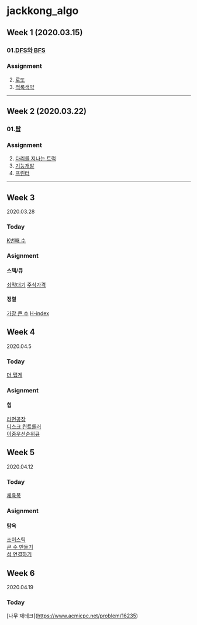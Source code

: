 # jackkong_algo

## Week 1 (2020.03.15)

### 01.[DFS와 BFS](https://www.acmicpc.net/problem/1260)

### Assignment
02. [로또](https://www.acmicpc.net/problem/6603)
03. [적록색약](https://www.acmicpc.net/problem/10026)

<hr/>

## Week 2 (2020.03.22)

### 01.[탑](https://programmers.co.kr/learn/courses/30/lessons/42588)

### Assignment
02. [다리를 지나는 트럭](https://programmers.co.kr/learn/courses/30/lessons/42583)
03. [기능개발](https://programmers.co.kr/learn/courses/30/lessons/42586)
04. [프린터](https://programmers.co.kr/learn/courses/30/lessons/42587)
<hr/>

## Week 3
2020.03.28

### Today
[K번째 수](https://programmers.co.kr/learn/courses/30/lessons/42748)

### Asignment
#### 스택/큐
[쇠막대기](https://programmers.co.kr/learn/courses/30/lessons/42585)
[주식가격](https://programmers.co.kr/learn/courses/30/lessons/42584)

#### 정렬
[가장 큰 수](https://programmers.co.kr/learn/courses/30/lessons/42746)
[H-index](https://programmers.co.kr/learn/courses/30/lessons/42747)


## Week 4
2020.04.5

### Today
[더 맵게](https://programmers.co.kr/learn/courses/30/lessons/42626)

### Asignment
#### 힙
[라면공장](https://programmers.co.kr/learn/courses/30/lessons/42629)<br>
[디스크 컨트롤러](https://programmers.co.kr/learn/courses/30/lessons/42627)<br>
[이중우선순위큐](https://programmers.co.kr/learn/courses/30/lessons/42628)

## Week 5
2020.04.12

### Today
[체육복](https://programmers.co.kr/learn/courses/30/lessons/42862)

### Asignment
#### 탐욕
[조이스틱](https://programmers.co.kr/learn/courses/30/lessons/42860)<br>
[큰 수 만들기](https://programmers.co.kr/learn/courses/30/lessons/42883)<br>
[섬 연결하기](https://programmers.co.kr/learn/courses/30/lessons/42861)

## Week 6
2020.04.19

### Today
[나무 재테크[(https://www.acmicpc.net/problem/16235)<br>


